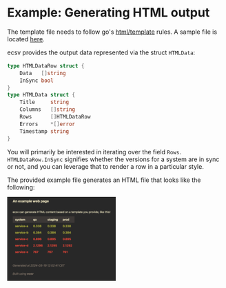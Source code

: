 # Example: Generating HTML output

The template file needs to follow go's
[html/template](https://pkg.go.dev/html/template) rules. A sample file is
located [here](./example.html).

ecsv provides the output data represented via the struct `HTMLData`:

```go
type HTMLDataRow struct {
	Data   []string
	InSync bool
}
type HTMLData struct {
	Title     string
	Columns   []string
	Rows      []HTMLDataRow
	Errors    *[]error
	Timestamp string
}
```

You will primarily be interested in iterating over the field `Rows`.
`HTMLDataRow.InSync` signifies whether the versions for a system are in sync
or not, and you can leverage that to render a row in a particular style.

The provided example file generates an HTML file that looks like the following:

<p align="left">
  <img src="../../assets/ecsv_html_example.png" style="max-width: 50%;" alt="HTML output" />
</p>
